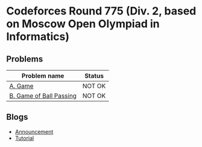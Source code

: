 # Codeforces Round 775 (Div. 2, based on Moscow Open Olympiad in Informatics)

## Problems

|Problem name|Status|
|------------|---------|
| [A. Game](problems/A._Game.md)|NOT OK|
| [B. Game of Ball Passing](problems/B._Game_of_Ball_Passing.md)|NOT OK|
## Blogs

- [Announcement](blogs/Announcement.md)
- [Tutorial](blogs/Tutorial.md)
